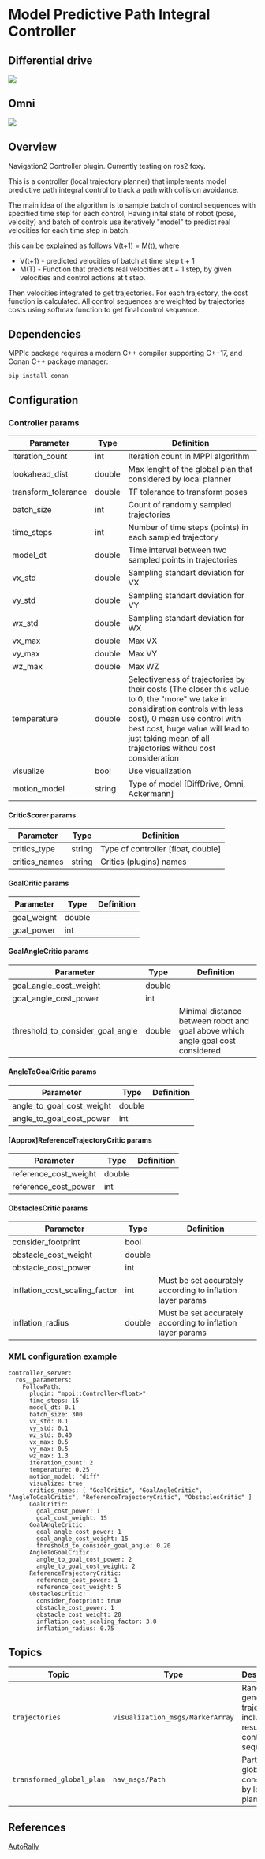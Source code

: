 # Model Predictive Path Integral Controller

## Differential drive  
![](.resources/demo-diff.gif)

## Omni
![](.resources/demo-omni.gif)

## Overview

Navigation2 Controller plugin. Currently testing on ros2 foxy.

This is a controller (local trajectory planner) that implements model predictive 
path integral control to track a path with collision avoidance. 

The main idea of the algorithm is to sample batch of control sequences with specified time step for each control, 
Having inital state of robot (pose, velocity) and batch of controls use iteratively "model" to predict real velocities for each time step in batch.

this can be explained as follows V(t+1) = M(t), where 

  - V(t+1) - predicted velocities of batch at time step t + 1
  - M(T) - Function that predicts real velocities at t + 1 step, by given velocities and control actions at t step.

Then velocities integrated to get trajectories. For each trajectory, the cost function is calculated. 
All control sequences are weighted by trajectories costs using softmax function to get final control sequence.

## Dependencies 
MPPIc package requires a modern C++ compiler supporting C++17, and Conan C++ package manager:
```
pip install conan
```

## Configuration

### Controller params
 | Parameter             | Type   | Definition                                                                                                                                                                                                                                                        |
 | --------------------- | ------ | ------------------------------------------------------------------------------------------------------------------------------------------------------------------------------------------------------------------------------------------------------------------|
 | iteration_count       | int    | Iteration count in MPPI algorithm                                                                                                                                                                                                                                 |
 | lookahead_dist        | double | Max lenght of the global plan that considered by local planner                                                                                                                                                                                                    |
 | transform_tolerance   | double | TF tolerance to transform poses                                                                                                                                                                                                                                   |
 | batch_size            | int    | Count of randomly sampled trajectories                                                                                                                                                                                                                            |
 | time_steps            | int    | Number of time steps (points) in each sampled trajectory                                                                                                                                                                                                          |
 | model_dt              | double | Time interval between two sampled points in trajectories                                                                                                                                                                                                          |
 | vx_std                | double | Sampling standart deviation for VX                                                                                                                                                                                                                                |
 | vy_std                | double | Sampling standart deviation for VY                                                                                                                                                                                                                                |
 | wx_std                | double | Sampling standart deviation for WX                                                                                                                                                                                                                                |
 | vx_max                | double | Max VX                                                                                                                                                                                                                                                            |
 | vy_max                | double | Max VY                                                                                                                                                                                                                                                            |
 | wz_max                | double | Max WZ                                                                                                                                                                                                                                                            |
 | temperature           | double | Selectiveness of trajectories by their costs (The closer this value to 0, the "more" we take in considiration controls with less cost), 0 mean use control with best cost, huge value will lead to just taking mean of all trajectories withou cost consideration |
 | visualize             | bool   | Use visualization                                                                                                                                                                                                                                                 |
 | motion_model          | string | Type of model [DiffDrive, Omni, Ackermann]                                                                                                                                                                                                                               |

#### CriticScorer params

 | Parameter       | Type   | Definition                                                                                                  |
 | --------------- | ------ | ----------------------------------------------------------------------------------------------------------- |
 | critics_type    | string | Type of controller [float, double]                                                                          |
 | critics_names   | string | Critics (plugins) names

#### GoalCritic params
 | Parameter       | Type   | Definition                                                                                                  |
 | --------------- | ------ | ----------------------------------------------------------------------------------------------------------- |
 | goal_weight     | double |                                                                                                             |
 | goal_power      | int    |                                                                                                             |

#### GoalAngleCritic params
 | Parameter                        | Type   | Definition                                                                                                  |
 | ---------------                  | ------ | ----------------------------------------------------------------------------------------------------------- |
 | goal_angle_cost_weight           | double |                                                                                                             |
 | goal_angle_cost_power            | int    |                                                                                                             |
 | threshold_to_consider_goal_angle | double | Minimal distance between robot and goal above which angle goal cost considered                              |

#### AngleToGoalCritic params
 | Parameter                 | Type   | Definition                                                                                                  |
 | ---------------           | ------ | ----------------------------------------------------------------------------------------------------------- |
 | angle_to_goal_cost_weight | double |                                                                                                             |
 | angle_to_goal_cost_power  | int    |                                                                                                             |

#### [Approx]ReferenceTrajectoryCritic params
 | Parameter             | Type   | Definition                                                                                                  |
 | ---------------       | ------ | ----------------------------------------------------------------------------------------------------------- |
 | reference_cost_weight | double |                                                                                                             |
 | reference_cost_power  | int    |                                                                                                             |

#### ObstaclesCritic params
 | Parameter                     | Type   | Definition                                                                                                  |
 | ---------------               | ------ | ----------------------------------------------------------------------------------------------------------- |
 | consider_footprint            | bool   |                                                                                                             |
 | obstacle_cost_weight          | double |                                                                                                             |
 | obstacle_cost_power           | int    |                                                                                                             |
 | inflation_cost_scaling_factor | int    | Must be set accurately according to inflation layer params                                                  |
 | inflation_radius              | double | Must be set accurately according to inflation layer params                                                  |



### XML configuration example
```
controller_server:
  ros__parameters:
    FollowPath:
      plugin: "mppi::Controller<float>"
      time_steps: 15
      model_dt: 0.1
      batch_size: 300
      vx_std: 0.1
      vy_std: 0.1
      wz_std: 0.40
      vx_max: 0.5
      vy_max: 0.5
      wz_max: 1.3
      iteration_count: 2
      temperature: 0.25
      motion_model: "diff"
      visualize: true
      critics_names: [ "GoalCritic", "GoalAngleCritic", "AngleToGoalCritic", "ReferenceTrajectoryCritic", "ObstaclesCritic" ]
      GoalCritic:
        goal_cost_power: 1
        goal_cost_weight: 15
      GoalAngleCritic:
        goal_angle_cost_power: 1
        goal_angle_cost_weight: 15 
        threshold_to_consider_goal_angle: 0.20
      AngleToGoalCritic:
        angle_to_goal_cost_power: 2
        angle_to_goal_cost_weight: 2
      ReferenceTrajectoryCritic:
        reference_cost_power: 1
        reference_cost_weight: 5
      ObstaclesCritic:
        consider_footprint: true
        obstacle_cost_power: 1
        obstacle_cost_weight: 20
        inflation_cost_scaling_factor: 3.0
        inflation_radius: 0.75
```

## Topics

| Topic                     | Type                             | Description                                                           |
|---------------------------|----------------------------------|-----------------------------------------------------------------------|
| `trajectories`            | `visualization_msgs/MarkerArray` | Randomly generated trajectories, including resulting control sequence |
| `transformed_global_plan` | `nav_msgs/Path`                  | Part of global plan considered by local planner                       |

## References
[AutoRally](https://github.com/AutoRally/autorally)
